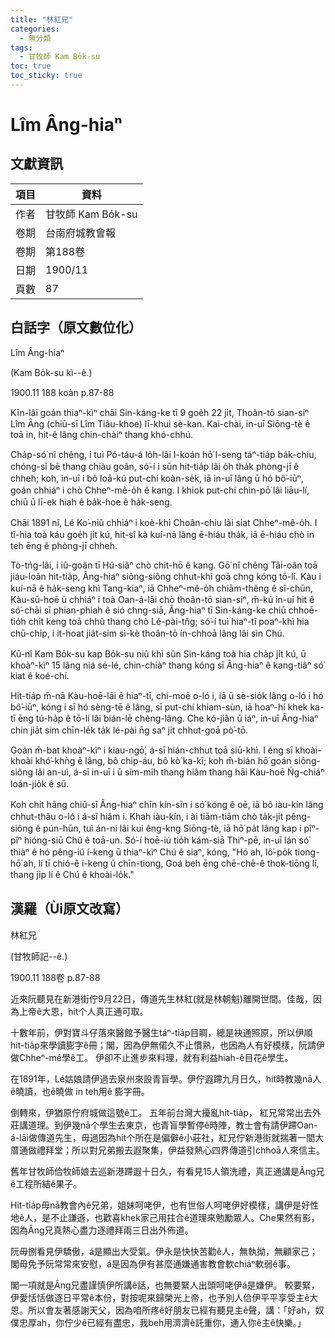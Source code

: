 ```yaml
---
title: "林紅兄"
categories:
  - 無分類
tags:
  - 甘牧師 Kam Bo̍k-su
toc: true
toc_sticky: true
---
```


# Lîm Âng-hiaⁿ

## 文獻資訊

| 項目 | 資料 |
|---|---|
| 作者 | 甘牧師 Kam Bo̍k-su |
| 卷期 | 台南府城教會報 |
| 卷期 | 第188卷 |
| 日期 | 1900/11 |
| 頁數 | 87 |

## 白話字（原文數位化）

Lîm Âng-hiaⁿ

(Kam Bo̍k-su kì--ê.)

1900.11 188 koàn p.87-88

Kīn-lâi goán thiaⁿ-kìⁿ chāi Sin-káng-ke tī 9 goe̍h 22 ji̍t, Thoân-tō sian-siⁿ Lîm Âng (chiū-sī Lîm Tiâu-khoe) lī-khui sè-kan. Kai-chài, in-uī Siōng-tè ê toā in, hit-ê lâng chin-chàiⁿ thang khó-chhú.

Cha̍p-só͘ nî chêng, i tuì Pó-táu-á lo̍h-lâi I-koán hō͘ I-seng táⁿ-tia̍p ba̍k-chiu, chóng-sī bē thang chiàu goân, só͘-í i sūn hit-tia̍p lâi o̍h tha̍k phòng-jī ê chheh; koh, in-uī i bô loā-kú put-chí koàn-se̍k, iā in-uī lâng ū hó bô͘-iūⁿ, goán chhiáⁿ i chò Chheⁿ-mê-o̍h ê kang. I khiok put-chí chìn-pō͘ lâi liāu-lí, chiū ū lī-ek hiah ê ba̍k-hoe ê ha̍k-seng.

Chāi 1891 nî, Lé Ko͘-niû chhiáⁿ i koè-khì Choân-chiu lâi siat Chheⁿ-mê-o̍h. I tī-hia toà káu goe̍h ji̍t kú, hit-sî kà kuí-nā lâng ē-hiáu tha̍k, iā ē-hiáu chò in teh ēng ê phòng-jī chheh.

Tò-tńg-lâi, i iû-goân tī Hú-siâⁿ chò chit-hō ê kang. Gō͘ nî chêng Tâi-oân toā jiáu-loān hit-tia̍p, Âng-hiaⁿ siông-siông chhut-khì goā chng kóng tō-lí. Kàu i kuí-nā ê ha̍k-seng khì Tang-kiaⁿ, iā Chheⁿ-mê-o̍h chiām-thêng ê sî-chūn, Kàu-sū-hoē ū chhiáⁿ i toà Oan-á-lāi chò thoân-tō sian-siⁿ, m̄-kú in-uī hit ê só͘-chāi sī phian-phiah ê sió chng-siā, Âng-hiaⁿ tī Sin-káng-ke chiū chhoē-tio̍h chi̍t keng toā chhù thang chò Lé-pài-tn̂g; só͘-í tuì hiaⁿ-tī poaⁿ-khì hia chū-chi̍p, i it-hoat jia̍t-sim sì-kè thoân-tō ín-chhoā lâng lâi sìn Chú.

Kū-nî Kam Bo̍k-su kap Bo̍k-su niû khì sûn Sin-káng toà hia cha̍p ji̍t kú, ū khoàⁿ-kìⁿ 15 lâng niá sé-lé, chin-chiàⁿ thang kóng sī Âng-hiaⁿ ê kang-tiâⁿ só͘ kiat ê koé-chí.

Hit-tia̍p m̄-nā Kàu-hoē-lāi ê hiaⁿ-tī, chí-moē o-ló i, iā ū sè-sio̍k lâng o-ló i hó bô͘-iūⁿ, kóng i sī hó sèng-tē ê lâng, sī put-chí khiam-sùn, iā hoaⁿ-hí khek ka-tī ēng tú-ha̍p ê tō-lí lâi bián-lē chèng-lâng. Che kó-jiân ū iáⁿ, in-uī Âng-hiaⁿ chin jia̍t sim chīn-le̍k ta̍k lé-pài n̄g saⁿ ji̍t chhut-goā pò͘-tō.

Goán m̄-bat khoàⁿ-kìⁿ i kiau-ngō͘, á-sī hián-chhut toā siū-khì. I éng sī khoài-khoài khó͘-khǹg ê lâng, bô chip-áu, bô kò͘ ka-kī; koh m̄-bián hō͘ goán siông-siông lâi an-uì, á-sī in-uī i ū sím-mi̍h thang hiâm thang hāi Kàu-hoē Ńg-chiáⁿ loán-jio̍k ê sū.

Koh chi̍t hāng chiū-sī Âng-hiaⁿ chīn kín-sīn i só͘ kóng ê oē, iā bô iàu-kín lâng chhut-thâu o-ló i á-sī hiâm i. Khah iàu-kín, i ài tiām-tiām chò ta̍k-ji̍t pêng-siông ê pún-hūn, tuì án-ni lâi kui êng-kng Siōng-tè, iā hō͘ pa̍t lâng kap i pîⁿ-pîⁿ hióng-siū Chú ê toā-un. Só͘-í hoē-iú tio̍h kám-siā Thiⁿ-pē, in-uī lán só͘ thiàⁿ ê hó pêng-iú í-keng ū thiaⁿ-kìⁿ Chú ê siaⁿ, kóng, "Hó ah, lô͘-po̍k tiong-hō͘ ah, lí tī chió-ê í-keng ū chīn-tiong, Goá beh ēng chē-chē-ê thok-tiōng lí, thang ji̍p lí ê Chú ê khoài-lo̍k."

## 漢羅（Ùi原文改寫）

林紅兄

(甘牧師記--ê.)

1900.11 188卷 p.87-88

近來阮聽見在新港街佇9月22日，傳道先生林紅(就是林朝魁)離開世間。佳哉，因為上帝ê大恩，hit个人真正通可取。

十數年前，伊對寶斗仔落來醫館予醫生táⁿ-tia̍p目睭，總是袂通照原，所以伊順hit-tia̍p來學讀膨字ê冊；閣，因為伊無偌久不止慣熟，也因為人有好模樣，阮請伊做Chheⁿ-mê學ê工。 伊卻不止進步來料理，就有利益hiah-ê目花ê學生。

在1891年，Lé姑娘請伊過去泉州來設青盲學。伊佇遐蹛九月日久，hit時教幾nā人ē曉讀，也ē曉做 in teh用ê 膨字冊。

倒轉來，伊猶原佇府城做這號ê工。 五年前台灣大擾亂hit-tia̍p， 紅兄常常出去外莊講道理。到伊幾nā个學生去東京，也青盲學暫停ê時陣，教士會有請伊蹛Oan-á-lāi做傳道先生，毋過因為hit个所在是偏僻ê小莊社，紅兄佇新港街就揣著一間大厝通做禮拜堂；所以對兄弟搬去遐聚集，伊益發熱心四界傳道引chhoā人來信主。

舊年甘牧師佮牧師娘去巡新港蹛遐十日久，有看見15人領洗禮，真正通講是Âng兄ê工程所結ê果子。

Hit-tia̍p毋nā教會內ê兄弟，姐妹呵咾伊，也有世俗人呵咾伊好模樣，講伊是好性地ê人，是不止謙遜，也歡喜khek家己用拄合ê道理來勉勵眾人。Che果然有影，因為Âng兄真熱心盡力逐禮拜兩三日出外佈道。

阮毋捌看見伊驕傲，á是顯出大受氣。伊永是快快苦勸ê人，無執拗，無顧家己；閣毋免予阮常常來安慰，á是因為伊有甚麼通嫌通害教會軟chiáⁿ軟弱ê事。

閣一項就是Âng兄盡謹慎伊所講ê話，也無要緊人出頭呵咾伊á是嫌伊。 較要緊，伊愛恬恬做逐日平常ê本份，對按呢來歸榮光上帝，也予別人佮伊平平享受主ê大恩。所以會友著感謝天父，因為咱所疼ê好朋友已經有聽見主ê聲，講：「好ah，奴僕忠厚ah，你佇少ê已經有盡忠，我beh用濟濟ê託重你，通入你ê主ê快樂。」
